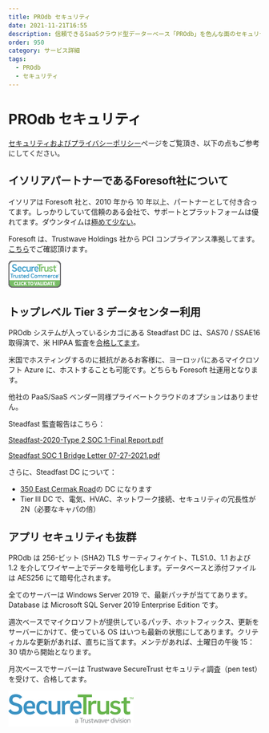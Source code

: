```yaml
---
title: PROdb セキュリティ
date: 2021-11-21T16:55
description: 信頼できるSaaSクラウド型データーベース「PROdb」を色んな面のセキュリティのご紹介です。
order: 950
category: サービス詳細
tags:
  - PROdb
  - セキュリティ
---
```


# PROdb セキュリティ

[セキュリティおよびプライバシーポリシー](https://esolia.co.jp/prodb-security-and-privacy)ページをご覧頂き、以下の点もご参考にしてください。

## イソリアパートナーであるForesoft社について

イソリアは Foresoft 社と、2010 年から 10 年以上、パートナーとして付き合ってます。しっかりしていて信頼のある会社で、サポートとプラットフォームは優れてます。ダウンタイムは[極めて少ない](http://status.foresoft.net/1019628)。

Foresoft は、Trustwave Holdings 社から PCI コンプライアンス準拠してます。[こちら](https://sealserver.trustwave.com/cert.php?customerId=7901d29c0ca511e0b34b005056b201e5&size=105x54&style=normal&language=jp)でご確認頂けます。

![Secure Trust Validate](/static/secure-trust-validate.png)

## トップレベル Tier 3 データセンター利用

PROdb システムが入っているシカゴにある Steadfast DC は、SAS70 / SSAE16 取得済で、米 HIPAA 監査を[合格してます](https://www.steadfast.net/healthcare)。

米国でホスティングするのに抵抗があるお客様に、ヨーロッパにあるマイクロソフト Azure に、ホストすることも可能です。どちらも Foresoft 社運用となります。

他社の PaaS/SaaS ベンダー同様プライベートクラウドのオプションはありません。

Steadfast 監査報告はこちら：

[Steadfast-2020-Type 2 SOC 1-Final Report.pdf](https://teamdesk.crmdesk.com/image.aspx?mode=file&id=16061)

[Steadfast SOC 1 Bridge Letter 07-27-2021.pdf](https://teamdesk.crmdesk.com/image.aspx?mode=file&id=16179)

さらに、Steadfast DC について：

-   [350 East Cermak Road](https://www.steadfast.net/managed-hosting/data-center-colocation/350-e-cermak-chicago-data-center)の DC になります
-   Tier III DC で、電気、HVAC、ネットワーク接続、セキュリティの冗長性が 2N（必要なキャパの倍）

## アプリ セキュリティも抜群

PROdb は 256-ビット (SHA2) TLS サーティフィケイト、TLS1.0、1.1 および 1.2 を介してワイヤー上でデータを暗号化します。データベースと添付ファイルは AES256 にて暗号化されます。

全てのサーバーは Windows Server 2019 で、最新パッチが当ててあります。Database は Microsoft SQL Server 2019 Enterprise Edition です。

週次ベースでマイクロソフトが提供しているパッチ、ホットフィックス、更新をサーバーにかけて、使っている OS はいつも最新の状態にしてあります。クリティカルな更新があれば、直ちに当てます。メンテがあれば、土曜日の午後 15：30 頃から開始となります。

月次ベースでサーバーは Trustwave SecureTrust セキュリティ調査（pen test）を受けて、合格してます。

![Secure Trust Logo](/static/secure-trust-logo.png)

          